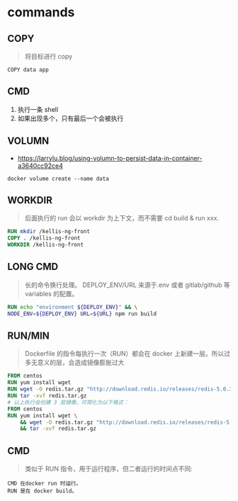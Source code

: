 # commands

## COPY
> 将目标进行 copy
```shell
COPY data app
```

## CMD
1. 执行一条 shell
2. 如果出现多个，只有最后一个会被执行

## VOLUMN
- https://larrylu.blog/using-volumn-to-persist-data-in-container-a3640cc92ce4
```shell
docker volume create --name data
```

## WORKDIR
> 后面执行的 run 会以 workdir 为上下文，而不需要 cd build & run xxx.

```dockerfile
RUN mkdir /kellis-ng-front
COPY . /kellis-ng-front
WORKDIR /kellis-ng-front
```

## LONG CMD
> 长的命令换行处理。
> DEPLOY_ENV/URL 来源于.env 或者 gitlab/github 等 variables 的配置。

```dockerfile
RUN echo "environment ${DEPLOY_ENV}" && \
NODE_ENV=${DEPLOY_ENV} URL=${URL} npm run build
```

## RUN/MIN
> Dockerfile 的指令每执行一次（RUN）都会在 docker 上新建一层。所以过多无意义的层，会造成镜像膨胀过大

```dockerfile
FROM centos
RUN yum install wget
RUN wget -O redis.tar.gz "http://download.redis.io/releases/redis-5.0.3.tar.gz"
RUN tar -xvf redis.tar.gz
# 以上执行会创建 3 层镜像。可简化为以下格式：
FROM centos
RUN yum install wget \
    && wget -O redis.tar.gz "http://download.redis.io/releases/redis-5.0.3.tar.gz" \
    && tar -xvf redis.tar.gz
```

## CMD
> 类似于 RUN 指令，用于运行程序，但二者运行的时间点不同:

~~~
CMD 在docker run 时运行。
RUN 是在 docker build。
~~~
